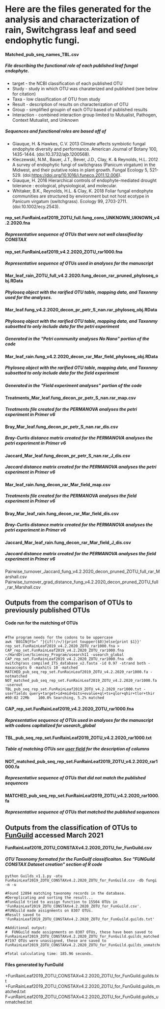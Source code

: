 # Here are the files generated for the analysis and characterization of rain, Switchgrass leaf and seed endophytic fungi. 

#### Matched_pub_seq_names_TBL.csv
##### File describing the functional role of each published leaf fungal endophyte.

+ target - the NCBI classification of each published OTU
+ Study - study in which OTU was charaterized and published (see below for citation) 
+ Taxa - low classification of OTU from study
+ Result - description of results on characterization of OTU
+ Group - simplified groupin of each OTU based of published results
+ Interaction - combined interaction group limited to Mutualist, Pathogen, Context Mutualist, and Unknown

##### Sequences and functional roles are based off of 
+ Giauque, H. & Hawkes, C.V. 2013 Climate affects symbiotic fungal endophyte diversity and performance. American Journal of Botany 100, 1435-1444. (doi:10.3732/ajb.1200568).
+ Kleczewski, N.M., Bauer, J.T., Bever, J.D., Clay, K. & Reynolds, H.L. 2012 A survey of endophytic fungi of switchgrass (Panicum virgatum) in the Midwest, and their putative roles in plant growth. Fungal Ecology 5, 521-529. (doi:https://doi.org/10.1016/j.funeco.2011.12.006).
+ Giauque, H. 2016 Hierarchical controls of endophyte-mediated drought tolerance : ecological, physiological, and molecular. 
+ Whitaker, B.K., Reynolds, H.L. & Clay, K. 2018 Foliar fungal endophyte communities are structured by environment but not host ecotype in Panicum virgatum (switchgrass). Ecology 99, 2703-2711. (doi:10.1002/ecy.2543).

#### rep_set.FunRainLeaf2019_ZOTU_full.fung_cons_UNKNOWN_UKNOWN_v4.2.2020.fna
##### Representative sequence of OTUs that were not well classified by CONSTAX 

#### rep_set.FunRainLeaf2019_v4.2.2020_ZOTU_rar1000.fna
##### Representative sequence of OTUs used in analyses for the manuscript

#### Mar_leaf_rain_ZOTU_full_v4.2.2020.fung_decon_rar_pruned_phyloseq_obj.RData
##### Phyloseq object with the rarified OTU table, mapping data, and Taxonmy used for the analyses. 

#### Mar_leaf.fung_v4.2.2020_decon_pr_petr_S_nan.rar_phyloseq_obj.RData
##### Phyloseq object with the rarified OTU table, mapping data, and Taxonmy subsetted to only include data for the petri experiment
##### Generated in the "Petri community analyses No Nano" portion of the code


#### Mar_leaf_rain.fung_v4.2.2020_decon_rar_Mar_field_phyloseq_obj.RData
##### Phyloseq object with the rarified OTU table, mapping data, and Taxonmy subsetted to only include data for the field experiment
##### Generated in the "Field experiment analyses" portion of the code

#### Treatments_Mar_leaf.fung_decon_pr_petr_S_nan.rar_map.csv
##### Treatments file created for the PERMANOVA analyses the petri experiment in Primer v6

#### Bray_Mar_leaf.fung_decon_pr_petr_S_nan.rar_dis.csv
##### Bray-Curtis distance matrix created for the PERMANOVA analyses the petri experiment in Primer v6

#### Jaccard_Mar_leaf.fung_decon_pr_petr_S_nan.rar_J_dis.csv
##### Jaccard distance matrix created for the PERMANOVA analyses the petri experiment in Primer v6

#### Mar_leaf_rain.fung_decon_rar_Mar_field_map.csv
##### Treatments file created for the PERMANOVA analyses the field experiment in Primer v6


#### Bray_Mar_leaf_rain.fung_decon_rar_Mar_field_dis.csv
##### Bray-Curtis distance matrix created for the PERMANOVA analyses the petri experiment in Primer v6

#### Jaccard_Mar_leaf_rain.fung_decon_rar_Mar_field_J_dis.csv
##### Jaccard distance matrix created for the PERMANOVA analyses the field experiment in Primer v6

Pairwise_turnover_Jaccard_fung_v4.2.2020_decon_pruned_ZOTU_full_rar_Marshall.csv
Pairwise_turnover_grad_distance_fung_v4.2.2020_decon_pruned_ZOTU_full_rar_Marshall.csv


## Outputs from the comparison of OTUs to previously published OTUs
#### Code run for the matching of OTUs

```

#The program needs for the codons to be uppercase
awk 'BEGIN{FS=" "}{if(!/>/){print toupper($0)}else{print $1}}' rep_set.FunRainLeaf2019_v4.2.2020_ZOTU_rar1000.fna > CAP_rep_set.FunRainLeaf2019_v4.2.2020_ZOTU_rar1000.fna
~/HardDrive/Sciencey_Program/usearch11 -usearch_global CAP_rep_set.FunRainLeaf2019_v4.2.2020_ZOTU_rar1000.fna -db switchgrass_compiled_ITS_database_v2.fasta -id 0.97 -strand both -maxaccepts 0 -maxhits 10 -matched MATCHED_pub_seq_rep_set.FunRainLeaf2019_ZOTU_v4.2.2020_rar1000.fa -notmatched NOT_matched_pub_seq_rep_set.FunRainLeaf2019_ZOTU_v4.2.2020_rar1000.fa -userout TBL_pub_seq_rep_set.FunRainLeaf2019_ZOTU_v4.2.2020_rar1000.txt -userfields query+target+id+mid+bits+evalue+ql+ts+qlor+qhir+tlor+thir
#00:02 22Mb    100.0% Searching, 5.2% matched
```

#### CAP_rep_set.FunRainLeaf2019_v4.2.2020_ZOTU_rar1000.fna
##### Representative sequence of OTUs used in analyses for the manuscript with codons capitalized for usearch_global

#### TBL_pub_seq_rep_set.FunRainLeaf2019_ZOTU_v4.2.2020_rar1000.txt
##### Table of matching OTUs see [user field](https://www.drive5.com/usearch/manual/userfields.html) for the description of columns
#### NOT_matched_pub_seq_rep_set.FunRainLeaf2019_ZOTU_v4.2.2020_rar1000.fa
##### Representative sequence of OTUs that did not match the published sequences
#### MATCHED_pub_seq_rep_set.FunRainLeaf2019_ZOTU_v4.2.2020_rar1000.fa
##### Representative sequence of OTUs that matched the published sequences


## Outputs from the classification of OTUs to [FunGuild](https://github.com/UMNFuN/FUNGuild) accessed March 2021
#### FunRainLeaf2019_ZOTU_CONSTAXv4.2.2020_ZOTU_for_FunGuild.csv
##### OTU Taxonomy formated for the FunGuilf classificaiton. See "FUNGuild CONSTAX Dataset creation" section of R code

```
python Guilds_v1.1.py -otu FunRainLeaf2019_ZOTU_CONSTAXv4.2.2020_ZOTU_for_FunGuild.csv -db fungi -m -u

#Found 12894 matching taxonomy records in the database.
#Dereplicating and sorting the result...
#FunGuild tried to assign function to 15504 OTUs in 'FunRainLeaf2019_ZOTU_CONSTAXv4.2.2020_ZOTU_for_FunGuild.csv'.
#FUNGuild made assignments on 8307 OTUs.
#Result saved to 'FunRainLeaf2019_ZOTU_CONSTAXv4.2.2020_ZOTU_for_FunGuild.guilds.txt'

#Additional output:
#  FUNGuild made assignments on 8307 OTUs, these have been saved to FunRainLeaf2019_ZOTU_CONSTAXv4.2.2020_ZOTU_for_FunGuild.guilds_matched.txt.
#7197 OTUs were unassigned, these are saved to FunRainLeaf2019_ZOTU_CONSTAXv4.2.2020_ZOTU_for_FunGuild.guilds_unmatched.txt.

#Total calculating time: 185.96 seconds.
```

#### Files generated by FunGuild

+FunRainLeaf2019_ZOTU_CONSTAXv4.2.2020_ZOTU_for_FunGuild.guilds.txt
+FunRainLeaf2019_ZOTU_CONSTAXv4.2.2020_ZOTU_for_FunGuild.guilds_matched.txt
F+unRainLeaf2019_ZOTU_CONSTAXv4.2.2020_ZOTU_for_FunGuild.guilds_unmatched.txt








